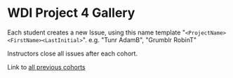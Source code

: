 # WDI Project 4 Gallery

Each student creates a new Issue, using this name template "`<ProjectName> <FirstName><LastInitial>`".  e.g. "Tunr AdamB", "Grumblr RobinT"

Instructors close all issues after each cohort.

Link to [all previous cohorts](https://github.com/ga-dc/wdi-project4-gallery/issues?q=is%3Aissue+is%3Aclosed)
